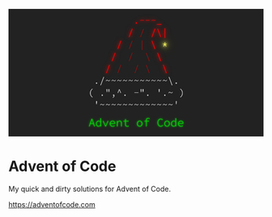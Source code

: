 ![Advent of Code](advent-of-code.png)

# Advent of Code

My quick and dirty solutions for Advent of Code.

https://adventofcode.com

